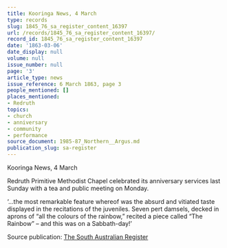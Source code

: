 ```yaml
---
title: Kooringa News, 4 March
type: records
slug: 1845_76_sa_register_content_16397
url: /records/1845_76_sa_register_content_16397/
record_id: 1845_76_sa_register_content_16397
date: '1863-03-06'
date_display: null
volume: null
issue_number: null
page: '3'
article_type: news
issue_reference: 6 March 1863, page 3
people_mentioned: []
places_mentioned:
- Redruth
topics:
- church
- anniversary
- community
- performance
source_document: 1985-87_Northern__Argus.md
publication_slug: sa-register
---
```


Kooringa News, 4 March

Redruth Primitive Methodist Chapel celebrated its anniversary services last Sunday with a tea and public meeting on Monday.

‘…the most remarkable feature whereof was the absurd and vitiated taste displayed in the recitations of the juveniles.  Seven pert damsels, decked in aprons of “all the colours of the rainbow,” recited a piece called “The Rainbow” – and this was on a Sabbath-day!’

Source publication: [The South Australian Register](/publications/sa-register/)

